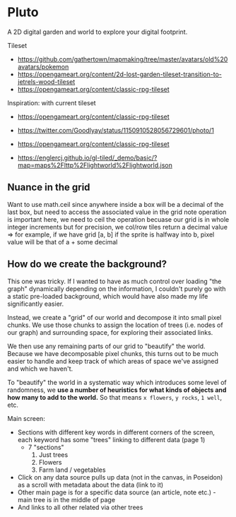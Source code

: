 # Pluto
A 2D digital garden and world to explore your digital footprint.

Tileset 
- https://github.com/gathertown/mapmaking/tree/master/avatars/old%20avatars/pokemon
- https://opengameart.org/content/2d-lost-garden-tileset-transition-to-jetrels-wood-tileset
- https://opengameart.org/content/classic-rpg-tileset


Inspiration:
with current tileset 
- https://opengameart.org/content/classic-rpg-tileset

- https://twitter.com/Goodlyay/status/1150910528056729601/photo/1
- https://opengameart.org/content/classic-rpg-tileset
- https://englercj.github.io/gl-tiled/_demo/basic/?map=maps%2Flttp%2Flightworld%2Flightworld.json


## Nuance in the grid
Want to use math.ceil since anywhere inside a box will be a decimal of the last box, but need to access the associated value in the grid 
note operation is important here, we need to ceil the operation 
becuase our grid is in whole integer increments but for precision, we
col/row tiles return a decimal value => for example, if we have 
grid [a, b] if the sprite is halfway into b, pixel value will be that of a + some decimal

## How do we create the background?
This one was tricky. If I wanted to have as much control over loading
"the graph" dynamically depending on the information, I couldn't purely go with
a static pre-loaded background, which would have also made my life significantly easier.

Instead, we create a "grid" of our world and decompose it into small pixel chunks. We use those chunks to assign the location of trees (i.e. nodes of our graph) and surrounding space, for exploring their associated links.

We then use any remaining parts of our grid to "beautify" the world. Because we have decomposable pixel chunks, this turns out to be much easier to handle and keep track of which areas of space we've assigned and which we haven't. 

To "beautify" the world in a systematic way which introduces some level of randomness, we **use a number of heuristics for what kinds of objects and how many to add to the world.** So that means `x flowers`, `y rocks`, `1 well`, etc.


Main screen:
- Sections with different key words in different corners of the screen, each keyword has some "trees" linking to different data (page 1)
    - 7 "sections"
        1. Just trees
        2. Flowers
        3. Farm land / vegetables
- Click on any data source pulls up data (not in the canvas, in Poseidon) as a scroll with metadata about the data (link to it)
- Other main page is for a specific data source (an article, note etc.) - main tree is in the middle of page
- And links to all other related via other trees